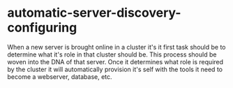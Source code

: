 automatic-server-discovery-configuring
======================================

When a new server is brought online in a cluster it's it first task should be to determine what it's role in that cluster should be. This process should be woven into the DNA of that server. Once it determines what role is required by the cluster it will automatically provision it's self with the tools it need to become a webserver, database, etc.

